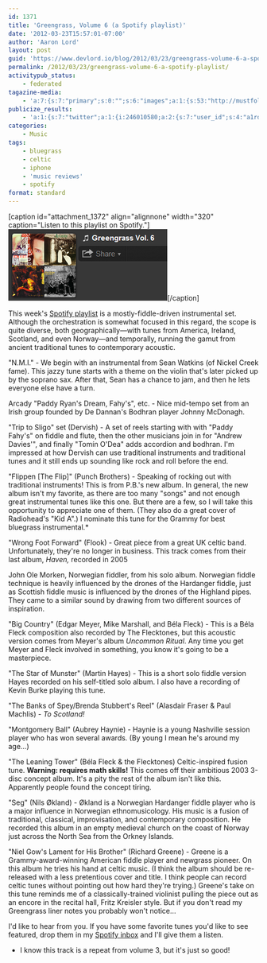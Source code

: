 ```yaml
---
id: 1371
title: 'Greengrass, Volume 6 (a Spotify playlist)'
date: '2012-03-23T15:57:01-07:00'
author: 'Aaron Lord'
layout: post
guid: 'https://www.devlord.io/blog/2012/03/23/greengrass-volume-6-a-spotify-playlist/'
permalink: /2012/03/23/greengrass-volume-6-a-spotify-playlist/
activitypub_status:
    - federated
tagazine-media:
    - 'a:7:{s:7:"primary";s:0:"";s:6:"images";a:1:{s:53:"http://mustfollow.files.wordpress.com/2012/03/gg6.png";a:6:{s:8:"file_url";s:53:"http://mustfollow.files.wordpress.com/2012/03/gg6.png";s:5:"width";s:3:"320";s:6:"height";s:3:"144";s:4:"type";s:5:"image";s:4:"area";s:5:"46080";s:9:"file_path";s:0:"";}}s:6:"videos";a:0:{}s:11:"image_count";s:1:"1";s:6:"author";s:8:"28099389";s:7:"blog_id";s:8:"28571045";s:9:"mod_stamp";s:19:"2012-03-23 23:57:01";}'
publicize_results:
    - 'a:1:{s:7:"twitter";a:1:{i:246010580;a:2:{s:7:"user_id";s:4:"a1rd";s:7:"post_id";s:18:"183341616243810305";}}}'
categories:
    - Music
tags:
    - bluegrass
    - celtic
    - iphone
    - 'music reviews'
    - spotify
format: standard
---
```


[caption id="attachment_1372" align="alignnone" width="320" caption="Listen to this playlist on Spotify."]<a href="http://open.spotify.com/user/1217402077/playlist/3CsfVXl8BkNdAZ6lHPGOMF"><img class="size-full wp-image-1372" title="gg6" src="/assets/img/2012/03/gg6.png" alt="Greengrass, Vol. 6" width="320" height="144" /></a>[/caption]

This week's <a href="http://open.spotify.com/user/1217402077/playlist/3CsfVXl8BkNdAZ6lHPGOMF">Spotify playlist</a> is a mostly-fiddle-driven instrumental set. Although the orchestration is somewhat focused in this regard, the scope is quite diverse, both geographically—with tunes from America, Ireland, Scotland, and even Norway—and temporally, running the gamut from ancient traditional tunes to contemporary acoustic.

"N.M.I." - We begin with an instrumental from Sean Watkins (of Nickel Creek fame). This jazzy tune starts with a theme on the violin that's later picked up by the soprano sax. After that, Sean has a chance to jam, and then he lets everyone else have a turn.

Arcady "Paddy Ryan's Dream, Fahy's", etc. - Nice mid-tempo set from an Irish group founded by De Dannan's Bodhran player Johnny McDonagh.

"Trip to Sligo" set (Dervish) - A set of reels starting with with "Paddy Fahy's" on fiddle and flute, then the other musicians join in for "Andrew Davies'", and finally "Tomín O'Dea" adds accordion and bodhran. I'm impressed at how Dervish can use traditional instruments and traditional tunes and it still ends up sounding like rock and roll before the end.

"Flippen [The Flip]" (Punch Brothers) - Speaking of rocking out with traditional instruments! This is from P.B.'s new album. In general, the new album isn't my favorite, as there are too many "songs" and not enough great instrumental tunes like this one. But there are a few, so I will take this opportunity to appreciate one of them. (They also do a great cover of Radiohead's "Kid A".) I nominate this tune for the Grammy for best bluegrass instrumental.*

"Wrong Foot Forward" (Flook) - Great piece from a great UK celtic band. Unfortunately, they're no longer in business. This track comes from their last album, <em>Haven,</em> recorded in 2005

John Ole Morken, Norwegian fiddler, from his solo album. Norwegian fiddle technique is heavily influenced by the drones of the Hardanger fiddle, just as Scottish fiddle music is influenced by the drones of the Highland pipes. They came to a similar sound by drawing from two different sources of inspiration.

"Big Country" (Edgar Meyer, Mike Marshall, and Béla Fleck) - This is a Béla Fleck composition also recorded by The Flecktones, but this acoustic version comes from Meyer's album <em>Uncommon Ritual</em>. Any time you get Meyer and Fleck involved in something, you know it's going to be a masterpiece.

"The Star of Munster" (Martin Hayes) - This is a short solo fiddle version Hayes recorded on his self-titled solo album. I also have a recording of Kevin Burke playing this tune.

"The Banks of Spey/Brenda Stubbert's Reel" (Alasdair Fraser &amp; Paul Machlis) - <em>To Scotland!</em>

"Montgomery Ball" (Aubrey Haynie) - Haynie is a young Nashville session player who has won several awards. (By young I mean he's around my age…)

"The Leaning Tower" (Béla Fleck &amp; the Flecktones) Celtic-inspired fusion tune. <strong>Warning: requires math skills!</strong> This comes off their ambitious 2003 3-disc concept album. It's a pity the rest of the album isn't like this. Apparently people found the concept tiring.

"Seg" (Nils Økland) - Økland is a Norwegian Hardanger fiddle player who is a major influence in Norwegian ethnomusicology. His music is a fusion of traditional, classical, improvisation, and contemporary composition. He recorded this album in an empty medieval church on the coast of Norway just across the North Sea from the Orkney Islands.

"Niel Gow's Lament for His Brother" (Richard Greene) - Greene is a Grammy-award-winning American fiddle player and newgrass pioneer. On this album he tries his hand at celtic music. (I think the album should be re-released with a less pretentious cover and title. I think people can record celtic tunes without pointing out how hard they're trying.) Greene's take on this tune reminds me of a classically-trained violinist pulling the piece out as an encore in the recital hall, Fritz Kreisler style. But if you don't read my Greengrass liner notes you probably won't notice…

I'd like to hear from you. If you have some favorite tunes you'd like to see featured, drop them in my <a href="http://open.spotify.com/user/1217402077">Spotify inbox</a> and I'll give them a listen.

* I know this track is a repeat from volume 3, but it's just so good!